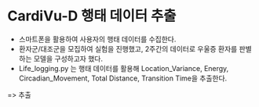 # CardiVu-D 행태 데이터 추출

- 스마트폰을 활용하여 사용자의 행태 데이터를 수집한다.
- 환자군/대조군을 모집하여 실험을 진행했고, 2주간의 데이터로 우울증 환자를 판별하는 모델을 구성하고자 했다.
- Life_logging.py 는 행태 데이터를 활용해 Location_Variance, Energy, Circadian_Movement, Total Distance, Transition Time을 추출한다.

=> 추출 

